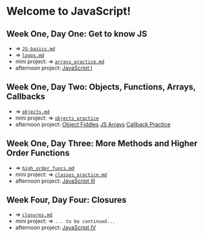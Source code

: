# Welcome to JavaScript! 

## Week One, Day One: Get to know JS
- => [`JS-basics.md`](https://github.com/kale-stew/devmtn-notes/blob/master/JavaScript/JS-Basics.md)
- => [`loops.md`](https://github.com/kale-stew/devmtn-notes/blob/master/JavaScript/loops.md)
- mini project: => [`arrays_practice.md`](https://github.com/kale-stew/devmtn-notes/blob/master/JavaScript/practice/arrays_practice.md)
- afternoon project: [JavaScript I](https://github.com/DevMountain/JS-Basics)

## Week One, Day Two: Objects, Functions, Arrays, Callbacks
- => [`objects.md`](https://github.com/kale-stew/devmtn-notes/blob/master/JavaScript/objects.md)
- mini project: => [`objects_practice`](https://github.com/kale-stew/devmtn-notes/blob/master/JavaScript/practice/objects_practice.md)
- afternoon project: [Object Fiddles](https://github.com/DevMountain/object-fiddles)
                     [JS Arrays](https://github.com/DevMountain/JS-Arrays)
                     [Callback Practice](https://github.com/DevMountain/callbackPractice)

## Week One, Day Three: More Methods and Higher Order Functions
- => [`high_order_funcs.md`](https://github.com/kale-stew/devmtn-notes/blob/master/JavaScript/high_order_funcs.md)
- mini project: => [`classes_practice.md`](https://github.com/kale-stew/devmtn-notes/blob/master/JavaScript/practice/classes_practice.md)
- afternoon project: [JavaScript III](https://github.com/DevMountain/javascript-iii)

## Week Four, Day Four: Closures
- => [`closures.md`](https://github.com/kale-stew/devmtn-notes/blob/master/JavaScript/closures.md)
- mini project: => `... to be continued...`
- afternoon project: [JavaScript IV](https://github.com/DevMountain/js4-closures-prototypes)